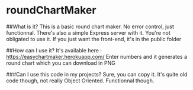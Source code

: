 # roundChartMaker

##What is it?
  This is a basic round chart maker. No error control, just functionnal.
  There's also a simple Express server with it. You're not obligated to use it. If you just want the front-end, it's in the public folder

##How can I use it?
  It's available here : https://easychartmaker.herokuapp.com/
  Enter numbers and it generates a round chart which you can download in PNG

###Can I use this code in my projects?
  Sure, you can copy it. It's quite old code though, not really Object Oriented. Functionnal though.
